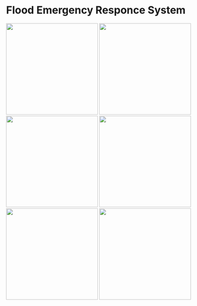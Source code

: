 # Flood Emergency Responce System
<div>
  <img src="https://github.com/shehani000/Flood-Emergency-Responce-System/assets/72043717/ad195657-ba1a-4215-8d89-dcd023cfc43a" style="width:250px"/>
  <img src="https://github.com/shehani000/Flood-Emergency-Responce-System/assets/72043717/b30be65a-f18b-4525-86fd-7c3ee72d8534" style="width:250px"/>
  <img src="https://github.com/shehani000/Flood-Emergency-Responce-System/assets/72043717/ca38b101-aa64-4184-bfa2-663648ad5508" style="width:250px"/>
  <img src="https://github.com/shehani000/Flood-Emergency-Responce-System/assets/72043717/c0d56c0e-5746-4151-984a-9ba8b63310fb" style="width:250px"/>
  <img src="https://github.com/shehani000/Flood-Emergency-Responce-System/assets/72043717/29b9ef34-8585-434c-b188-ca1499de5b2e" style="width:250px"/>
  <img src="https://github.com/shehani000/Flood-Emergency-Responce-System/assets/72043717/61ecf73e-e6e8-41bb-8c03-3d75feab455a" style="width:250px"/>
</div>




